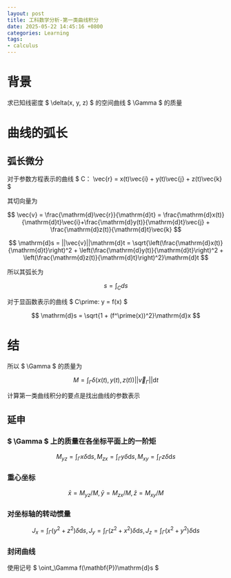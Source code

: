 ```yaml
---
layout: post
title: 工科数学分析-第一类曲线积分
date: 2025-05-22 14:45:16 +0800
categories: Learning
tags:
- calculus
---
```

# 背景

求已知线密度 $ \delta(x, y, z) $ 的空间曲线 $ \Gamma $ 的质量

# 曲线的弧长

## 弧长微分

对于参数方程表示的曲线 $ C： \vec{r} = x(t)\vec{i} + y(t)\vec{j} + z(t)\vec{k} $

其切向量为

$$ \vec{v}  = \frac{\mathrm{d}\vec{r}}{\mathrm{d}t} = \frac{\mathrm{d}x(t)}{\mathrm{d}t}\vec{i}+\frac{\mathrm{d}y(t)}{\mathrm{d}t}\vec{j} + \frac{\mathrm{d}z(t)}{\mathrm{d}t}\vec{k} $$

$$ \mathrm{d}s = ||\vec{v}||\mathrm{d}t = \sqrt{\left(\frac{\mathrm{d}x(t)}{\mathrm{d}t}\right)^2 + \left(\frac{\mathrm{d}y(t)}{\mathrm{d}t}\right)^2 + \left(\frac{\mathrm{d}z(t)}{\mathrm{d}t}\right)^2}\mathrm{d}t $$

所以其弧长为

$$ s = \int_C ds $$

对于显函数表示的曲线 $ C\prime: y = f(x) $

$$ \mathrm{d}s = \sqrt{1 + (f^\prime(x))^2}\mathrm{d}x $$

# 结

所以 $ \Gamma $ 的质量为

$$ M = \int_\Gamma \delta(x(t), y(t), z(t)) ||\vec{v}_\Gamma||\mathrm{d}t $$

计算第一类曲线积分的要点是找出曲线的参数表示

## 延申

### $ \Gamma $ 上的质量在各坐标平面上的一阶矩

$$ M_{yz} = \int_\Gamma x \delta \mathrm{d} s, M_{zx} = \int_\Gamma y\delta\mathrm{d}s, M_{xy} = \int_\Gamma z\delta\mathrm{d}s $$

### 重心坐标

$$ \bar{x} = M_{yz}/M, \bar{y} = M_{zx}/M, \bar{z} = M_{xy}/M $$

### 对坐标轴的转动惯量

$$ J_x = \int_\Gamma (y^2 + z^2) \delta\mathrm{d}s, J_y = \int_\Gamma (z^2 + x^2) \delta\mathrm{d}s, J_z =  \int_\Gamma (x^2 + y^2) \delta\mathrm{d}s $$

### 封闭曲线

使用记号 $ \oint_\Gamma f(\mathbf{P})\mathrm{d}s $